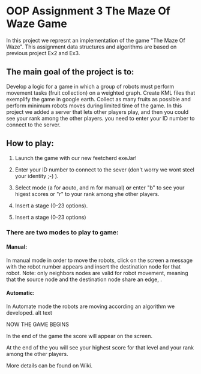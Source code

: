 # OOP Assignment 3 The Maze Of Waze Game

In this project we represnt an implementation of the game "The Maze Of Waze". This assignment data structures and algorithms are based on previous project Ex2 and Ex3.

## The main goal of the project is to:

Develop a logic for a game in which a group of robots must perform movement tasks (fruit collection) on a weighted graph.
Create KML files that exemplify the game in google earth.
Collect as many fruits as possible and perform minimum robots moves during limited time of the game.
In this project we added a server that lets other players play, and then you could see your rank among the other players.
you need to enter your ID number to connect to the server.

## How to play:
1. Launch the game with our new feetcherd exeJar!

2. Enter your ID number to connect to the sever (don't worry we wont steel your identity ;-) ).

3. Select mode (a for aouto, and m for manual) **or** enter "b" to see your higest scores or "r" to your rank among yhe other players. 
4. Insert a stage (0-23 options).

4. Insert a stage (0-23 options)

### There are two modes to play to game:
#### Manual:
In manual mode in order to move the robots, click on the screen a message with the robot number appears and insert the destination node for that robot.
Note: only neighbors nodes are valid for robot movement, meaning that the source node and the destination node share an edge, .
#### Automatic:
In Automate mode the robots are moving according an algorithm we developed.
alt text

NOW THE GAME BEGINS

In the end of the game the score will appear on the screen.

At the end of the you will see your highest score for that level and your rank among the other players.

More details can be found on Wiki.
